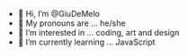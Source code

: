 - 👋 Hi, I’m @GiuDeMelo
- 💞️ My pronouns are ... he/she
- 👀 I’m interested in ... coding, art and design
- 🌱 I’m currently learning ... JavaScript

<!---
GiuDeMelo/GiuDeMelo is a ✨ special ✨ repository because its `README.md` (this file) appears on your GitHub profile.
You can click the Preview link to take a look at your changes.
--->
